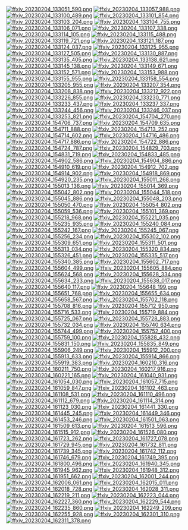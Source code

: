 [![ffxiv_20230204_133051_590.png](./image_e_thumb/ffxiv_20230204_133051_590.png.thumb.jpg)](./image_e/ffxiv_20230204_133051_590.png) 
[![ffxiv_20230204_133057_988.png](./image_e_thumb/ffxiv_20230204_133057_988.png.thumb.jpg)](./image_e/ffxiv_20230204_133057_988.png) 
[![ffxiv_20230204_133100_489.png](./image_e_thumb/ffxiv_20230204_133100_489.png.thumb.jpg)](./image_e/ffxiv_20230204_133100_489.png) 
[![ffxiv_20230204_133101_854.png](./image_e_thumb/ffxiv_20230204_133101_854.png.thumb.jpg)](./image_e/ffxiv_20230204_133101_854.png) 
[![ffxiv_20230204_133103_204.png](./image_e_thumb/ffxiv_20230204_133103_204.png.thumb.jpg)](./image_e/ffxiv_20230204_133103_204.png) 
[![ffxiv_20230204_133104_755.png](./image_e_thumb/ffxiv_20230204_133104_755.png.thumb.jpg)](./image_e/ffxiv_20230204_133104_755.png) 
[![ffxiv_20230204_133106_071.png](./image_e_thumb/ffxiv_20230204_133106_071.png.thumb.jpg)](./image_e/ffxiv_20230204_133106_071.png) 
[![ffxiv_20230204_133107_338.png](./image_e_thumb/ffxiv_20230204_133107_338.png.thumb.jpg)](./image_e/ffxiv_20230204_133107_338.png) 
[![ffxiv_20230204_133114_105.png](./image_e_thumb/ffxiv_20230204_133114_105.png.thumb.jpg)](./image_e/ffxiv_20230204_133114_105.png) 
[![ffxiv_20230204_133115_488.png](./image_e_thumb/ffxiv_20230204_133115_488.png.thumb.jpg)](./image_e/ffxiv_20230204_133115_488.png) 
[![ffxiv_20230204_133119_721.png](./image_e_thumb/ffxiv_20230204_133119_721.png.thumb.jpg)](./image_e/ffxiv_20230204_133119_721.png) 
[![ffxiv_20230204_133121_187.png](./image_e_thumb/ffxiv_20230204_133121_187.png.thumb.jpg)](./image_e/ffxiv_20230204_133121_187.png) 
[![ffxiv_20230204_133124_037.png](./image_e_thumb/ffxiv_20230204_133124_037.png.thumb.jpg)](./image_e/ffxiv_20230204_133124_037.png) 
[![ffxiv_20230204_133125_955.png](./image_e_thumb/ffxiv_20230204_133125_955.png.thumb.jpg)](./image_e/ffxiv_20230204_133125_955.png) 
[![ffxiv_20230204_133127_505.png](./image_e_thumb/ffxiv_20230204_133127_505.png.thumb.jpg)](./image_e/ffxiv_20230204_133127_505.png) 
[![ffxiv_20230204_133130_887.png](./image_e_thumb/ffxiv_20230204_133130_887.png.thumb.jpg)](./image_e/ffxiv_20230204_133130_887.png) 
[![ffxiv_20230204_133135_405.png](./image_e_thumb/ffxiv_20230204_133135_405.png.thumb.jpg)](./image_e/ffxiv_20230204_133135_405.png) 
[![ffxiv_20230204_133138_621.png](./image_e_thumb/ffxiv_20230204_133138_621.png.thumb.jpg)](./image_e/ffxiv_20230204_133138_621.png) 
[![ffxiv_20230204_133145_138.png](./image_e_thumb/ffxiv_20230204_133145_138.png.thumb.jpg)](./image_e/ffxiv_20230204_133145_138.png) 
[![ffxiv_20230204_133149_671.png](./image_e_thumb/ffxiv_20230204_133149_671.png.thumb.jpg)](./image_e/ffxiv_20230204_133149_671.png) 
[![ffxiv_20230204_133152_571.png](./image_e_thumb/ffxiv_20230204_133152_571.png.thumb.jpg)](./image_e/ffxiv_20230204_133152_571.png) 
[![ffxiv_20230204_133153_988.png](./image_e_thumb/ffxiv_20230204_133153_988.png.thumb.jpg)](./image_e/ffxiv_20230204_133153_988.png) 
[![ffxiv_20230204_133155_955.png](./image_e_thumb/ffxiv_20230204_133155_955.png.thumb.jpg)](./image_e/ffxiv_20230204_133155_955.png) 
[![ffxiv_20230204_133158_554.png](./image_e_thumb/ffxiv_20230204_133158_554.png.thumb.jpg)](./image_e/ffxiv_20230204_133158_554.png) 
[![ffxiv_20230204_133205_955.png](./image_e_thumb/ffxiv_20230204_133205_955.png.thumb.jpg)](./image_e/ffxiv_20230204_133205_955.png) 
[![ffxiv_20230204_133207_354.png](./image_e_thumb/ffxiv_20230204_133207_354.png.thumb.jpg)](./image_e/ffxiv_20230204_133207_354.png) 
[![ffxiv_20230204_133208_838.png](./image_e_thumb/ffxiv_20230204_133208_838.png.thumb.jpg)](./image_e/ffxiv_20230204_133208_838.png) 
[![ffxiv_20230204_133212_922.png](./image_e_thumb/ffxiv_20230204_133212_922.png.thumb.jpg)](./image_e/ffxiv_20230204_133212_922.png) 
[![ffxiv_20230204_133226_855.png](./image_e_thumb/ffxiv_20230204_133226_855.png.thumb.jpg)](./image_e/ffxiv_20230204_133226_855.png) 
[![ffxiv_20230204_133230_771.png](./image_e_thumb/ffxiv_20230204_133230_771.png.thumb.jpg)](./image_e/ffxiv_20230204_133230_771.png) 
[![ffxiv_20230204_133233_437.png](./image_e_thumb/ffxiv_20230204_133233_437.png.thumb.jpg)](./image_e/ffxiv_20230204_133233_437.png) 
[![ffxiv_20230204_133237_337.png](./image_e_thumb/ffxiv_20230204_133237_337.png.thumb.jpg)](./image_e/ffxiv_20230204_133237_337.png) 
[![ffxiv_20230204_133244_456.png](./image_e_thumb/ffxiv_20230204_133244_456.png.thumb.jpg)](./image_e/ffxiv_20230204_133244_456.png) 
[![ffxiv_20230204_133246_037.png](./image_e_thumb/ffxiv_20230204_133246_037.png.thumb.jpg)](./image_e/ffxiv_20230204_133246_037.png) 
[![ffxiv_20230204_133253_821.png](./image_e_thumb/ffxiv_20230204_133253_821.png.thumb.jpg)](./image_e/ffxiv_20230204_133253_821.png) 
[![ffxiv_20230204_154704_270.png](./image_e_thumb/ffxiv_20230204_154704_270.png.thumb.jpg)](./image_e/ffxiv_20230204_154704_270.png) 
[![ffxiv_20230204_154706_737.png](./image_e_thumb/ffxiv_20230204_154706_737.png.thumb.jpg)](./image_e/ffxiv_20230204_154706_737.png) 
[![ffxiv_20230204_154709_635.png](./image_e_thumb/ffxiv_20230204_154709_635.png.thumb.jpg)](./image_e/ffxiv_20230204_154709_635.png) 
[![ffxiv_20230204_154711_888.png](./image_e_thumb/ffxiv_20230204_154711_888.png.thumb.jpg)](./image_e/ffxiv_20230204_154711_888.png) 
[![ffxiv_20230204_154713_252.png](./image_e_thumb/ffxiv_20230204_154713_252.png.thumb.jpg)](./image_e/ffxiv_20230204_154713_252.png) 
[![ffxiv_20230204_154714_602.png](./image_e_thumb/ffxiv_20230204_154714_602.png.thumb.jpg)](./image_e/ffxiv_20230204_154714_602.png) 
[![ffxiv_20230204_154716_486.png](./image_e_thumb/ffxiv_20230204_154716_486.png.thumb.jpg)](./image_e/ffxiv_20230204_154716_486.png) 
[![ffxiv_20230204_154717_886.png](./image_e_thumb/ffxiv_20230204_154717_886.png.thumb.jpg)](./image_e/ffxiv_20230204_154717_886.png) 
[![ffxiv_20230204_154722_886.png](./image_e_thumb/ffxiv_20230204_154722_886.png.thumb.jpg)](./image_e/ffxiv_20230204_154722_886.png) 
[![ffxiv_20230204_154724_787.png](./image_e_thumb/ffxiv_20230204_154724_787.png.thumb.jpg)](./image_e/ffxiv_20230204_154724_787.png) 
[![ffxiv_20230204_154829_703.png](./image_e_thumb/ffxiv_20230204_154829_703.png.thumb.jpg)](./image_e/ffxiv_20230204_154829_703.png) 
[![ffxiv_20230204_154831_719.png](./image_e_thumb/ffxiv_20230204_154831_719.png.thumb.jpg)](./image_e/ffxiv_20230204_154831_719.png) 
[![ffxiv_20230204_154833_485.png](./image_e_thumb/ffxiv_20230204_154833_485.png.thumb.jpg)](./image_e/ffxiv_20230204_154833_485.png) 
[![ffxiv_20230204_154902_586.png](./image_e_thumb/ffxiv_20230204_154902_586.png.thumb.jpg)](./image_e/ffxiv_20230204_154902_586.png) 
[![ffxiv_20230204_154904_886.png](./image_e_thumb/ffxiv_20230204_154904_886.png.thumb.jpg)](./image_e/ffxiv_20230204_154904_886.png) 
[![ffxiv_20230204_154910_619.png](./image_e_thumb/ffxiv_20230204_154910_619.png.thumb.jpg)](./image_e/ffxiv_20230204_154910_619.png) 
[![ffxiv_20230204_154912_702.png](./image_e_thumb/ffxiv_20230204_154912_702.png.thumb.jpg)](./image_e/ffxiv_20230204_154912_702.png) 
[![ffxiv_20230204_154914_902.png](./image_e_thumb/ffxiv_20230204_154914_902.png.thumb.jpg)](./image_e/ffxiv_20230204_154914_902.png) 
[![ffxiv_20230204_154918_869.png](./image_e_thumb/ffxiv_20230204_154918_869.png.thumb.jpg)](./image_e/ffxiv_20230204_154918_869.png) 
[![ffxiv_20230204_154920_235.png](./image_e_thumb/ffxiv_20230204_154920_235.png.thumb.jpg)](./image_e/ffxiv_20230204_154920_235.png) 
[![ffxiv_20230204_155011_268.png](./image_e_thumb/ffxiv_20230204_155011_268.png.thumb.jpg)](./image_e/ffxiv_20230204_155011_268.png) 
[![ffxiv_20230204_155013_136.png](./image_e_thumb/ffxiv_20230204_155013_136.png.thumb.jpg)](./image_e/ffxiv_20230204_155013_136.png) 
[![ffxiv_20230204_155014_369.png](./image_e_thumb/ffxiv_20230204_155014_369.png.thumb.jpg)](./image_e/ffxiv_20230204_155014_369.png) 
[![ffxiv_20230204_155042_802.png](./image_e_thumb/ffxiv_20230204_155042_802.png.thumb.jpg)](./image_e/ffxiv_20230204_155042_802.png) 
[![ffxiv_20230204_155044_518.png](./image_e_thumb/ffxiv_20230204_155044_518.png.thumb.jpg)](./image_e/ffxiv_20230204_155044_518.png) 
[![ffxiv_20230204_155045_886.png](./image_e_thumb/ffxiv_20230204_155045_886.png.thumb.jpg)](./image_e/ffxiv_20230204_155045_886.png) 
[![ffxiv_20230204_155048_203.png](./image_e_thumb/ffxiv_20230204_155048_203.png.thumb.jpg)](./image_e/ffxiv_20230204_155048_203.png) 
[![ffxiv_20230204_155050_470.png](./image_e_thumb/ffxiv_20230204_155050_470.png.thumb.jpg)](./image_e/ffxiv_20230204_155050_470.png) 
[![ffxiv_20230204_155054_802.png](./image_e_thumb/ffxiv_20230204_155054_802.png.thumb.jpg)](./image_e/ffxiv_20230204_155054_802.png) 
[![ffxiv_20230204_155059_536.png](./image_e_thumb/ffxiv_20230204_155059_536.png.thumb.jpg)](./image_e/ffxiv_20230204_155059_536.png) 
[![ffxiv_20230204_155101_369.png](./image_e_thumb/ffxiv_20230204_155101_369.png.thumb.jpg)](./image_e/ffxiv_20230204_155101_369.png) 
[![ffxiv_20230204_155218_968.png](./image_e_thumb/ffxiv_20230204_155218_968.png.thumb.jpg)](./image_e/ffxiv_20230204_155218_968.png) 
[![ffxiv_20230204_155221_035.png](./image_e_thumb/ffxiv_20230204_155221_035.png.thumb.jpg)](./image_e/ffxiv_20230204_155221_035.png) 
[![ffxiv_20230204_155235_935.png](./image_e_thumb/ffxiv_20230204_155235_935.png.thumb.jpg)](./image_e/ffxiv_20230204_155235_935.png) 
[![ffxiv_20230204_155240_084.png](./image_e_thumb/ffxiv_20230204_155240_084.png.thumb.jpg)](./image_e/ffxiv_20230204_155240_084.png) 
[![ffxiv_20230204_155242_167.png](./image_e_thumb/ffxiv_20230204_155242_167.png.thumb.jpg)](./image_e/ffxiv_20230204_155242_167.png) 
[![ffxiv_20230204_155245_067.png](./image_e_thumb/ffxiv_20230204_155245_067.png.thumb.jpg)](./image_e/ffxiv_20230204_155245_067.png) 
[![ffxiv_20230204_155256_234.png](./image_e_thumb/ffxiv_20230204_155256_234.png.thumb.jpg)](./image_e/ffxiv_20230204_155256_234.png) 
[![ffxiv_20230204_155302_102.png](./image_e_thumb/ffxiv_20230204_155302_102.png.thumb.jpg)](./image_e/ffxiv_20230204_155302_102.png) 
[![ffxiv_20230204_155309_651.png](./image_e_thumb/ffxiv_20230204_155309_651.png.thumb.jpg)](./image_e/ffxiv_20230204_155309_651.png) 
[![ffxiv_20230204_155311_501.png](./image_e_thumb/ffxiv_20230204_155311_501.png.thumb.jpg)](./image_e/ffxiv_20230204_155311_501.png) 
[![ffxiv_20230204_155313_034.png](./image_e_thumb/ffxiv_20230204_155313_034.png.thumb.jpg)](./image_e/ffxiv_20230204_155313_034.png) 
[![ffxiv_20230204_155320_834.png](./image_e_thumb/ffxiv_20230204_155320_834.png.thumb.jpg)](./image_e/ffxiv_20230204_155320_834.png) 
[![ffxiv_20230204_155326_451.png](./image_e_thumb/ffxiv_20230204_155326_451.png.thumb.jpg)](./image_e/ffxiv_20230204_155326_451.png) 
[![ffxiv_20230204_155335_517.png](./image_e_thumb/ffxiv_20230204_155335_517.png.thumb.jpg)](./image_e/ffxiv_20230204_155335_517.png) 
[![ffxiv_20230204_155340_385.png](./image_e_thumb/ffxiv_20230204_155340_385.png.thumb.jpg)](./image_e/ffxiv_20230204_155340_385.png) 
[![ffxiv_20230204_155602_717.png](./image_e_thumb/ffxiv_20230204_155602_717.png.thumb.jpg)](./image_e/ffxiv_20230204_155602_717.png) 
[![ffxiv_20230204_155604_499.png](./image_e_thumb/ffxiv_20230204_155604_499.png.thumb.jpg)](./image_e/ffxiv_20230204_155604_499.png) 
[![ffxiv_20230204_155605_884.png](./image_e_thumb/ffxiv_20230204_155605_884.png.thumb.jpg)](./image_e/ffxiv_20230204_155605_884.png) 
[![ffxiv_20230204_155624_568.png](./image_e_thumb/ffxiv_20230204_155624_568.png.thumb.jpg)](./image_e/ffxiv_20230204_155624_568.png) 
[![ffxiv_20230204_155628_334.png](./image_e_thumb/ffxiv_20230204_155628_334.png.thumb.jpg)](./image_e/ffxiv_20230204_155628_334.png) 
[![ffxiv_20230204_155634_233.png](./image_e_thumb/ffxiv_20230204_155634_233.png.thumb.jpg)](./image_e/ffxiv_20230204_155634_233.png) 
[![ffxiv_20230204_155638_017.png](./image_e_thumb/ffxiv_20230204_155638_017.png.thumb.jpg)](./image_e/ffxiv_20230204_155638_017.png) 
[![ffxiv_20230204_155640_117.png](./image_e_thumb/ffxiv_20230204_155640_117.png.thumb.jpg)](./image_e/ffxiv_20230204_155640_117.png) 
[![ffxiv_20230204_155648_199.png](./image_e_thumb/ffxiv_20230204_155648_199.png.thumb.jpg)](./image_e/ffxiv_20230204_155648_199.png) 
[![ffxiv_20230204_155651_768.png](./image_e_thumb/ffxiv_20230204_155651_768.png.thumb.jpg)](./image_e/ffxiv_20230204_155651_768.png) 
[![ffxiv_20230204_155655_634.png](./image_e_thumb/ffxiv_20230204_155655_634.png.thumb.jpg)](./image_e/ffxiv_20230204_155655_634.png) 
[![ffxiv_20230204_155658_567.png](./image_e_thumb/ffxiv_20230204_155658_567.png.thumb.jpg)](./image_e/ffxiv_20230204_155658_567.png) 
[![ffxiv_20230204_155702_118.png](./image_e_thumb/ffxiv_20230204_155702_118.png.thumb.jpg)](./image_e/ffxiv_20230204_155702_118.png) 
[![ffxiv_20230204_155708_816.png](./image_e_thumb/ffxiv_20230204_155708_816.png.thumb.jpg)](./image_e/ffxiv_20230204_155708_816.png) 
[![ffxiv_20230204_155712_950.png](./image_e_thumb/ffxiv_20230204_155712_950.png.thumb.jpg)](./image_e/ffxiv_20230204_155712_950.png) 
[![ffxiv_20230204_155716_533.png](./image_e_thumb/ffxiv_20230204_155716_533.png.thumb.jpg)](./image_e/ffxiv_20230204_155716_533.png) 
[![ffxiv_20230204_155719_884.png](./image_e_thumb/ffxiv_20230204_155719_884.png.thumb.jpg)](./image_e/ffxiv_20230204_155719_884.png) 
[![ffxiv_20230204_155725_067.png](./image_e_thumb/ffxiv_20230204_155725_067.png.thumb.jpg)](./image_e/ffxiv_20230204_155725_067.png) 
[![ffxiv_20230204_155728_883.png](./image_e_thumb/ffxiv_20230204_155728_883.png.thumb.jpg)](./image_e/ffxiv_20230204_155728_883.png) 
[![ffxiv_20230204_155732_034.png](./image_e_thumb/ffxiv_20230204_155732_034.png.thumb.jpg)](./image_e/ffxiv_20230204_155732_034.png) 
[![ffxiv_20230204_155740_634.png](./image_e_thumb/ffxiv_20230204_155740_634.png.thumb.jpg)](./image_e/ffxiv_20230204_155740_634.png) 
[![ffxiv_20230204_155744_499.png](./image_e_thumb/ffxiv_20230204_155744_499.png.thumb.jpg)](./image_e/ffxiv_20230204_155744_499.png) 
[![ffxiv_20230204_155752_400.png](./image_e_thumb/ffxiv_20230204_155752_400.png.thumb.jpg)](./image_e/ffxiv_20230204_155752_400.png) 
[![ffxiv_20230204_155759_100.png](./image_e_thumb/ffxiv_20230204_155759_100.png.thumb.jpg)](./image_e/ffxiv_20230204_155759_100.png) 
[![ffxiv_20230204_155828_432.png](./image_e_thumb/ffxiv_20230204_155828_432.png.thumb.jpg)](./image_e/ffxiv_20230204_155828_432.png) 
[![ffxiv_20230204_155831_150.png](./image_e_thumb/ffxiv_20230204_155831_150.png.thumb.jpg)](./image_e/ffxiv_20230204_155831_150.png) 
[![ffxiv_20230204_155835_849.png](./image_e_thumb/ffxiv_20230204_155835_849.png.thumb.jpg)](./image_e/ffxiv_20230204_155835_849.png) 
[![ffxiv_20230204_155906_249.png](./image_e_thumb/ffxiv_20230204_155906_249.png.thumb.jpg)](./image_e/ffxiv_20230204_155906_249.png) 
[![ffxiv_20230204_155912_200.png](./image_e_thumb/ffxiv_20230204_155912_200.png.thumb.jpg)](./image_e/ffxiv_20230204_155912_200.png) 
[![ffxiv_20230204_155913_633.png](./image_e_thumb/ffxiv_20230204_155913_633.png.thumb.jpg)](./image_e/ffxiv_20230204_155913_633.png) 
[![ffxiv_20230204_155914_866.png](./image_e_thumb/ffxiv_20230204_155914_866.png.thumb.jpg)](./image_e/ffxiv_20230204_155914_866.png) 
[![ffxiv_20230204_155919_383.png](./image_e_thumb/ffxiv_20230204_155919_383.png.thumb.jpg)](./image_e/ffxiv_20230204_155919_383.png) 
[![ffxiv_20230204_160210_316.png](./image_e_thumb/ffxiv_20230204_160210_316.png.thumb.jpg)](./image_e/ffxiv_20230204_160210_316.png) 
[![ffxiv_20230204_160211_750.png](./image_e_thumb/ffxiv_20230204_160211_750.png.thumb.jpg)](./image_e/ffxiv_20230204_160211_750.png) 
[![ffxiv_20230204_160217_916.png](./image_e_thumb/ffxiv_20230204_160217_916.png.thumb.jpg)](./image_e/ffxiv_20230204_160217_916.png) 
[![ffxiv_20230204_160221_165.png](./image_e_thumb/ffxiv_20230204_160221_165.png.thumb.jpg)](./image_e/ffxiv_20230204_160221_165.png) 
[![ffxiv_20230204_161040_931.png](./image_e_thumb/ffxiv_20230204_161040_931.png.thumb.jpg)](./image_e/ffxiv_20230204_161040_931.png) 
[![ffxiv_20230204_161054_030.png](./image_e_thumb/ffxiv_20230204_161054_030.png.thumb.jpg)](./image_e/ffxiv_20230204_161054_030.png) 
[![ffxiv_20230204_161057_715.png](./image_e_thumb/ffxiv_20230204_161057_715.png.thumb.jpg)](./image_e/ffxiv_20230204_161057_715.png) 
[![ffxiv_20230204_161059_847.png](./image_e_thumb/ffxiv_20230204_161059_847.png.thumb.jpg)](./image_e/ffxiv_20230204_161059_847.png) 
[![ffxiv_20230204_161102_463.png](./image_e_thumb/ffxiv_20230204_161102_463.png.thumb.jpg)](./image_e/ffxiv_20230204_161102_463.png) 
[![ffxiv_20230204_161108_531.png](./image_e_thumb/ffxiv_20230204_161108_531.png.thumb.jpg)](./image_e/ffxiv_20230204_161108_531.png) 
[![ffxiv_20230204_161110_496.png](./image_e_thumb/ffxiv_20230204_161110_496.png.thumb.jpg)](./image_e/ffxiv_20230204_161110_496.png) 
[![ffxiv_20230204_161112_679.png](./image_e_thumb/ffxiv_20230204_161112_679.png.thumb.jpg)](./image_e/ffxiv_20230204_161112_679.png) 
[![ffxiv_20230204_161114_314.png](./image_e_thumb/ffxiv_20230204_161114_314.png.thumb.jpg)](./image_e/ffxiv_20230204_161114_314.png) 
[![ffxiv_20230204_161123_030.png](./image_e_thumb/ffxiv_20230204_161123_030.png.thumb.jpg)](./image_e/ffxiv_20230204_161123_030.png) 
[![ffxiv_20230204_161441_330.png](./image_e_thumb/ffxiv_20230204_161441_330.png.thumb.jpg)](./image_e/ffxiv_20230204_161441_330.png) 
[![ffxiv_20230204_161445_245.png](./image_e_thumb/ffxiv_20230204_161445_245.png.thumb.jpg)](./image_e/ffxiv_20230204_161445_245.png) 
[![ffxiv_20230204_161449_346.png](./image_e_thumb/ffxiv_20230204_161449_346.png.thumb.jpg)](./image_e/ffxiv_20230204_161449_346.png) 
[![ffxiv_20230204_161453_246.png](./image_e_thumb/ffxiv_20230204_161453_246.png.thumb.jpg)](./image_e/ffxiv_20230204_161453_246.png) 
[![ffxiv_20230204_161501_063.png](./image_e_thumb/ffxiv_20230204_161501_063.png.thumb.jpg)](./image_e/ffxiv_20230204_161501_063.png) 
[![ffxiv_20230204_161509_613.png](./image_e_thumb/ffxiv_20230204_161509_613.png.thumb.jpg)](./image_e/ffxiv_20230204_161509_613.png) 
[![ffxiv_20230204_161513_596.png](./image_e_thumb/ffxiv_20230204_161513_596.png.thumb.jpg)](./image_e/ffxiv_20230204_161513_596.png) 
[![ffxiv_20230204_161515_912.png](./image_e_thumb/ffxiv_20230204_161515_912.png.thumb.jpg)](./image_e/ffxiv_20230204_161515_912.png) 
[![ffxiv_20230204_161526_080.png](./image_e_thumb/ffxiv_20230204_161526_080.png.thumb.jpg)](./image_e/ffxiv_20230204_161526_080.png) 
[![ffxiv_20230204_161723_262.png](./image_e_thumb/ffxiv_20230204_161723_262.png.thumb.jpg)](./image_e/ffxiv_20230204_161723_262.png) 
[![ffxiv_20230204_161727_078.png](./image_e_thumb/ffxiv_20230204_161727_078.png.thumb.jpg)](./image_e/ffxiv_20230204_161727_078.png) 
[![ffxiv_20230204_161729_945.png](./image_e_thumb/ffxiv_20230204_161729_945.png.thumb.jpg)](./image_e/ffxiv_20230204_161729_945.png) 
[![ffxiv_20230204_161732_811.png](./image_e_thumb/ffxiv_20230204_161732_811.png.thumb.jpg)](./image_e/ffxiv_20230204_161732_811.png) 
[![ffxiv_20230204_161739_345.png](./image_e_thumb/ffxiv_20230204_161739_345.png.thumb.jpg)](./image_e/ffxiv_20230204_161739_345.png) 
[![ffxiv_20230204_161742_112.png](./image_e_thumb/ffxiv_20230204_161742_112.png.thumb.jpg)](./image_e/ffxiv_20230204_161742_112.png) 
[![ffxiv_20230204_161746_679.png](./image_e_thumb/ffxiv_20230204_161746_679.png.thumb.jpg)](./image_e/ffxiv_20230204_161746_679.png) 
[![ffxiv_20230204_161749_395.png](./image_e_thumb/ffxiv_20230204_161749_395.png.thumb.jpg)](./image_e/ffxiv_20230204_161749_395.png) 
[![ffxiv_20230204_161800_496.png](./image_e_thumb/ffxiv_20230204_161800_496.png.thumb.jpg)](./image_e/ffxiv_20230204_161800_496.png) 
[![ffxiv_20230204_161940_345.png](./image_e_thumb/ffxiv_20230204_161940_345.png.thumb.jpg)](./image_e/ffxiv_20230204_161940_345.png) 
[![ffxiv_20230204_161945_962.png](./image_e_thumb/ffxiv_20230204_161945_962.png.thumb.jpg)](./image_e/ffxiv_20230204_161945_962.png) 
[![ffxiv_20230204_161948_312.png](./image_e_thumb/ffxiv_20230204_161948_312.png.thumb.jpg)](./image_e/ffxiv_20230204_161948_312.png) 
[![ffxiv_20230204_161951_662.png](./image_e_thumb/ffxiv_20230204_161951_662.png.thumb.jpg)](./image_e/ffxiv_20230204_161951_662.png) 
[![ffxiv_20230204_162001_244.png](./image_e_thumb/ffxiv_20230204_162001_244.png.thumb.jpg)](./image_e/ffxiv_20230204_162001_244.png) 
[![ffxiv_20230204_162006_061.png](./image_e_thumb/ffxiv_20230204_162006_061.png.thumb.jpg)](./image_e/ffxiv_20230204_162006_061.png) 
[![ffxiv_20230204_162015_011.png](./image_e_thumb/ffxiv_20230204_162015_011.png.thumb.jpg)](./image_e/ffxiv_20230204_162015_011.png) 
[![ffxiv_20230204_162018_728.png](./image_e_thumb/ffxiv_20230204_162018_728.png.thumb.jpg)](./image_e/ffxiv_20230204_162018_728.png) 
[![ffxiv_20230204_162028_311.png](./image_e_thumb/ffxiv_20230204_162028_311.png.thumb.jpg)](./image_e/ffxiv_20230204_162028_311.png) 
[![ffxiv_20230204_162219_211.png](./image_e_thumb/ffxiv_20230204_162219_211.png.thumb.jpg)](./image_e/ffxiv_20230204_162219_211.png) 
[![ffxiv_20230204_162223_044.png](./image_e_thumb/ffxiv_20230204_162223_044.png.thumb.jpg)](./image_e/ffxiv_20230204_162223_044.png) 
[![ffxiv_20230204_162227_360.png](./image_e_thumb/ffxiv_20230204_162227_360.png.thumb.jpg)](./image_e/ffxiv_20230204_162227_360.png) 
[![ffxiv_20230204_162229_544.png](./image_e_thumb/ffxiv_20230204_162229_544.png.thumb.jpg)](./image_e/ffxiv_20230204_162229_544.png) 
[![ffxiv_20230204_162235_860.png](./image_e_thumb/ffxiv_20230204_162235_860.png.thumb.jpg)](./image_e/ffxiv_20230204_162235_860.png) 
[![ffxiv_20230204_162249_209.png](./image_e_thumb/ffxiv_20230204_162249_209.png.thumb.jpg)](./image_e/ffxiv_20230204_162249_209.png) 
[![ffxiv_20230204_162255_928.png](./image_e_thumb/ffxiv_20230204_162255_928.png.thumb.jpg)](./image_e/ffxiv_20230204_162255_928.png) 
[![ffxiv_20230204_162301_310.png](./image_e_thumb/ffxiv_20230204_162301_310.png.thumb.jpg)](./image_e/ffxiv_20230204_162301_310.png) 
[![ffxiv_20230204_162311_378.png](./image_e_thumb/ffxiv_20230204_162311_378.png.thumb.jpg)](./image_e/ffxiv_20230204_162311_378.png) 

